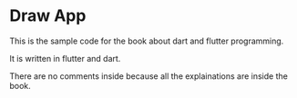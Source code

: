 # Draw App

This is the sample code for the book about dart and flutter programming.

It is written in flutter and dart.

There are no comments inside because all the explainations are inside the book.

